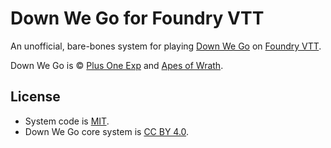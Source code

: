 # Down We Go for Foundry VTT

An unofficial, bare-bones system for playing [Down We Go](https://plusoneexp.com/collections/1-games/products/down-we-go-hardback) on [Foundry VTT](https://foundryvtt.com/).

Down We Go is © [Plus One Exp](https://plusoneexp.com/) and [Apes of Wrath](https://apesofwrath.itch.io/).

## License

* System code is [MIT](https://en.wikipedia.org/wiki/MIT_License).
* Down We Go core system is [CC BY 4.0](https://creativecommons.org/licenses/by/4.0/).
